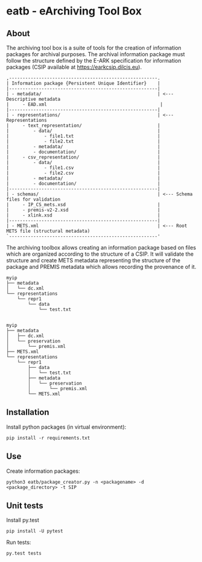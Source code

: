 # eatb - eArchiving Tool Box

## About

The archiving tool box is a suite of tools for the creation of information packages for archival purposes. The archival
information package must follow the structure defined by the E-ARK specification for information packages (CSIP 
available at https://earkcsip.dilcis.eu).

    ,-------------------------------------------------------.
    | Information package {Persistent Unique Identifier}    |
    |-------------------------------------------------------|
    | - metadata/                                           | <--- Descriptive metadata
    |     - EAD.xml                                          |
    |-------------------------------------------------------|
    | - representations/                                    | <--- Representations
    |     - text_representation/                            | 
    |         - data/                                       |
    |             - file1.txt                               |
    |             - file2.txt                               |
    |         - metadata/                                   |
    |         - documentation/                              |
    |     - csv_representation/                             | 
    |         - data/                                       |
    |             - file1.csv                               |
    |             - file2.csv                               |
    |         - metadata/                                   |
    |         - documentation/                              |
    |-------------------------------------------------------|
    | - schemas/                                            | <--- Schema files for validation
    |     - IP_CS_mets.xsd                                  |
    |     - premis-v2-2.xsd                                 |
    |     - xlink.xsd                                       |
    |-------------------------------------------------------|
    | - METS.xml                                            | <--- Root METS file (structural metadata)
    `-------------------------------------------------------'

The archiving toolbox allows creating an information package based on files which are organized according to the
structure of a CSIP. It will validate the structure and create METS metadata representing the structure of the package
and PREMIS metadata which allows recording the provenance of it. 

    myip
    ├── metadata
    │   └── dc.xml
    └── representations
        └── repr1
            └── data
                └── test.txt


    myip
    ├── metadata
    │   ├── dc.xml
    │   └── preservation
    │       └── premis.xml
    ├── METS.xml
    └── representations
        └── repr1
            ├── data
            │   └── test.txt
            ├── metadata
            │   └── preservation
            │       └── premis.xml
            └── METS.xml

## Installation

Install python packages (in virtual environment):

    pip install -r requirements.txt

## Use

Create information packages:

    python3 eatb/package_creator.py -n <packagename> -d <package_directory> -t SIP
    
## Unit tests

Install py.test

    pip install -U pytest

Run tests:

    py.test tests
